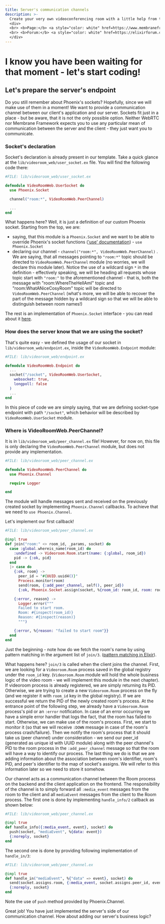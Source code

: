 ```yaml
---
title: Server's communication channels
description: >-
  Create your very own videoconferencing room with a little help from the Membrane Framework!
  <div>
  <br> <b>Page:</b> <a style="color: white" href=https://www.membraneframework.org/>Membrane Framework</a>
  <br> <b>Forum:</b> <a style="color: white" href=https://elixirforum.com/c/elixir-framework-forums/membrane-forum/104/>Membrane Forum</a>
  </div>
---
```


# I know you have been waiting for that moment - let's start coding!
## Let's prepare the server's endpoint
Do you still remember about Phoenix's sockets? Hopefully, since we will make use of them in a moment! We want to provide a communication channel between our client's application and our server.
Sockets fit just in a place - but be aware, that it is not the only possible option. Neither WebRTC nor Membrane Framework expects you to use any particular mean of communication between
the server and the client - they just want you to communicate.

### Socket's declaration
Socket's declaration is already present in our template. Take a quick glance at the `lib/videoroom_web/user_socket.ex` file.
You will find the following code there:

```elixir
#FILE: lib/videoroom_web/user_socket.ex

defmodule VideoRoomWeb.UserSocket do
  use Phoenix.Socket

  channel("room:*", VideoRoomWeb.PeerChannel)

  ...
end
```

What happens here? Well, it is just a definition of our custom Phoenix socket. Starting from the top, we are:
+ saying, that this module is a `Phoenix.Socket` and we want to be able to override Phoenix's socket functions (['use' documentation](https://elixir-lang.org/getting-started/alias-require-and-import.html#use)) - ```use Phoenix.Socket```
+ declaring our channel - ```channel("room:*", VideoRoomWeb.PeerChannel)``` . We are saying, that all messages pointing to ```"room:*"``` topic should be directed to `VideoRoomWeb.PeerChannel` module (no worries, we will declare this module later). Notice the use of a wildcard sign ```*``` in the definition - effectively speaking, we will be heading all requests whose topic start with ```"room:"``` to the aforementioned channel - that is, both the message with "room:WhereTheHellAmI" topic and "room:WhatANiceCosyRoom" topic will be directed to `VideoRoomWeb.PeerChannel` (what's more, we will be able to recover the part of the message hidden by a wildcard sign so that we will be able to distinguish between room names!)

The rest is an implementation of `Phoenix.Socket` interface \- you can read about it [here](https://hexdocs.pm/phoenix/Phoenix.Socket.html#callbacks).

### How does the server know that we are using the socket?
That's quite easy - we defined the usage of our socket in `lib/videoroom_web/endpoint.ex`, inside the `VideoRoomWeb.Endpoint` module:
```elixir
#FILE: lib/videoroom_web/endpoint.ex

defmodule VideoRoomWeb.Endpoint do
  ...
  socket("/socket", VideoRoomWeb.UserSocket,
    websocket: true,
    longpoll: false
  )
  ...
end
```
In this piece of code we are simply saying, that we are defining socket-type endpoint with path ```"/socket"```, which behavior will be described by
```VideoRoomWeb.UserSocket``` module.

### Where is VideoRoomWeb.PeerChannel?
It is in `lib/videoroom_web/peer_channel.ex` file! However, for now on, this file is only declaring the `VideoRoomWeb.PeerChannel` module, but does not provide any implementation.
```elixir
#FILE: lib/videoroom_web/peer_channel.ex

defmodule VideoRoomWeb.PeerChannel do
  use Phoenix.Channel

  require Logger

end
```

The module will handle messages sent and received on the previously created socket by implementing `Phoenix.Channel` callbacks. To achieve that we need to `use Phoenix.Channel`.

Let's implement our first callback!
```elixir
#FILE: lib/videoroom_web/peer_channel.ex

@impl true
def join("room:" <> room_id, _params, socket) do
  case :global.whereis_name(room_id) do
    :undefined -> Videoroom.Room.start(name: {:global, room_id})
    pid -> {:ok, pid}
  end
  |> case do
    {:ok, room} ->
      peer_id = "#{UUID.uuid4()}"
      Process.monitor(room)
      send(room, {:add_peer_channel, self(), peer_id})
      {:ok, Phoenix.Socket.assign(socket, %{room_id: room_id, room: room, peer_id: peer_id})}

    {:error, reason} ->
      Logger.error("""
      Failed to start room.
      Room: #{inspect(room_id)}
      Reason: #{inspect(reason)}
      """)

    {:error, %{reason: "failed to start room"}}
  end
end
```
Just the beginning - note how do we fetch the room's name by using pattern matching in the argument list of `join/3`. ([pattern matching in Elixir](https://elixir-lang.org/getting-started/pattern-matching.html#pattern-matching)). <br>

What happens here?
`join/3` is called when the client joins the channel. First, we are looking for a `Videoroom.Room` process saved in the global registry under the `room_id` key.
(`Videoroom.Room` module will hold the whole business logic of the video room - we will implement this module in the next chapter).
If videoroom process is already registered, we are simply returning its PID. Otherwise, we are trying to create
a new `Videoroom.Room` process on the fly (and we register it with `room_id` key in the global registry).
If we are successful we return the PID of the newly created room's process.
At the entrance point of the following step, we already have a `Videoroom.Room` process's pid or an `:error` notification.
In case of an error occurring we have a simple error handler that logs the fact, that the room has failed to start. Otherwise, we can make use of the room's process.
First, we start to monitor it (so that we will receive ```:DOWN``` message in case of the room's process crash/failure). Then we notify the room's process that
it should take us (peer channel) under consideration - we send our peer_id (generated as unique id with UUID module) along with the peer channel's PID to
the room process in the `:add_peer_channel` message so that the room will have a way to identify our process. The last thing we do is that we are adding information about the association between
room's identifier, room's PID, and peer's identifier to the map of socket's assigns. We will refer to this information later so we need to store it somehow.


Our channel acts as a communication channel between the Room process on the backend and the client application on the frontend. The responsibility of the channel is to simply forward all `:media_event` messages from the room to the client and all `mediaEvent` messages from the client to the Room process.
The first one is done by implementing `handle_info/2` callback as shown below:
```elixir
#FILE: lib/videoroom_web/peer_channel.ex

@impl true
def handle_info({:media_event, event}, socket) do
  push(socket, "mediaEvent", %{data: event})
  {:noreply, socket}
end
```
The second one is done by providing following implementation of `handle_in/3`:
```elixir
#FILE: lib/videoroom_web/peer_channel.ex

@impl true
def handle_in("mediaEvent", %{"data" => event}, socket) do
  send(socket.assigns.room, {:media_event, socket.assigns.peer_id, event})
  {:noreply, socket}
end
```
Note the use of `push` method provided by Phoenix.Channel.

Great job! You have just implemented the server's side of our communication channel. How about adding our server's business logic?
